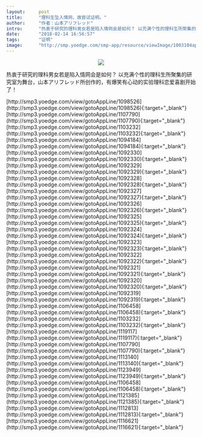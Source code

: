 ```yaml
---
layout:     post
title:      "理科生坠入情网，故尝试证明。"
author:     "作者：山本アリフレッド"
intro:      "热衷于研究的理科男女若是陷入情网会是如何？ 以充满个性的理科生所聚集的研究室为舞台，山本アリフレッド所创作的，有爆笑有心动的实验理科恋爱喜剧开始了！"
date:       "2018-02-14 16:56:57"
tags:       "证明"
image:      "http://smp.yoedge.com/smp-app/resource/viewImage/1003104appline.png"
---
```

<div style="text-align: center">
<p><img src="http://smp.yoedge.com/smp-app/resource/viewImage/1003104appline.png"/></p>
</div>
<p class="post-meta">
<span>热衷于研究的理科男女若是陷入情网会是如何？ 以充满个性的理科生所聚集的研究室为舞台，山本アリフレッド所创作的，有爆笑有心动的实验理科恋爱喜剧开始了！</span>
</p>
[http://smp3.yoedge.com/view/gotoAppLine/1098526](http://smp3.yoedge.com/view/gotoAppLine/1098526){:target="_blank"}
[http://smp3.yoedge.com/view/gotoAppLine/1107790](http://smp3.yoedge.com/view/gotoAppLine/1107790){:target="_blank"}
[http://smp3.yoedge.com/view/gotoAppLine/1103232](http://smp3.yoedge.com/view/gotoAppLine/1103232){:target="_blank"}
[http://smp3.yoedge.com/view/gotoAppLine/1094184](http://smp3.yoedge.com/view/gotoAppLine/1094184){:target="_blank"}
[http://smp3.yoedge.com/view/gotoAppLine/1092330](http://smp3.yoedge.com/view/gotoAppLine/1092330){:target="_blank"}
[http://smp3.yoedge.com/view/gotoAppLine/1092329](http://smp3.yoedge.com/view/gotoAppLine/1092329){:target="_blank"}
[http://smp3.yoedge.com/view/gotoAppLine/1092328](http://smp3.yoedge.com/view/gotoAppLine/1092328){:target="_blank"}
[http://smp3.yoedge.com/view/gotoAppLine/1092327](http://smp3.yoedge.com/view/gotoAppLine/1092327){:target="_blank"}
[http://smp3.yoedge.com/view/gotoAppLine/1092326](http://smp3.yoedge.com/view/gotoAppLine/1092326){:target="_blank"}
[http://smp3.yoedge.com/view/gotoAppLine/1092325](http://smp3.yoedge.com/view/gotoAppLine/1092325){:target="_blank"}
[http://smp3.yoedge.com/view/gotoAppLine/1092324](http://smp3.yoedge.com/view/gotoAppLine/1092324){:target="_blank"}
[http://smp3.yoedge.com/view/gotoAppLine/1092323](http://smp3.yoedge.com/view/gotoAppLine/1092323){:target="_blank"}
[http://smp3.yoedge.com/view/gotoAppLine/1092322](http://smp3.yoedge.com/view/gotoAppLine/1092322){:target="_blank"}
[http://smp3.yoedge.com/view/gotoAppLine/1092321](http://smp3.yoedge.com/view/gotoAppLine/1092321){:target="_blank"}
[http://smp3.yoedge.com/view/gotoAppLine/1092320](http://smp3.yoedge.com/view/gotoAppLine/1092320){:target="_blank"}
[http://smp3.yoedge.com/view/gotoAppLine/1092319](http://smp3.yoedge.com/view/gotoAppLine/1092319){:target="_blank"}
[http://smp3.yoedge.com/view/gotoAppLine/1106458](http://smp3.yoedge.com/view/gotoAppLine/1106458){:target="_blank"}
[http://smp3.yoedge.com/view/gotoAppLine/1103232](http://smp3.yoedge.com/view/gotoAppLine/1103232){:target="_blank"}
[http://smp3.yoedge.com/view/gotoAppLine/1119117](http://smp3.yoedge.com/view/gotoAppLine/1119117){:target="_blank"}
[http://smp3.yoedge.com/view/gotoAppLine/1107790](http://smp3.yoedge.com/view/gotoAppLine/1107790){:target="_blank"}
[http://smp3.yoedge.com/view/gotoAppLine/1113140](http://smp3.yoedge.com/view/gotoAppLine/1113140){:target="_blank"}
[http://smp3.yoedge.com/view/gotoAppLine/1123949](http://smp3.yoedge.com/view/gotoAppLine/1123949){:target="_blank"}
[http://smp3.yoedge.com/view/gotoAppLine/1106458](http://smp3.yoedge.com/view/gotoAppLine/1106458){:target="_blank"}
[http://smp3.yoedge.com/view/gotoAppLine/1121385](http://smp3.yoedge.com/view/gotoAppLine/1121385){:target="_blank"}
[http://smp3.yoedge.com/view/gotoAppLine/1112813](http://smp3.yoedge.com/view/gotoAppLine/1112813){:target="_blank"}
[http://smp3.yoedge.com/view/gotoAppLine/1116621](http://smp3.yoedge.com/view/gotoAppLine/1116621){:target="_blank"}


